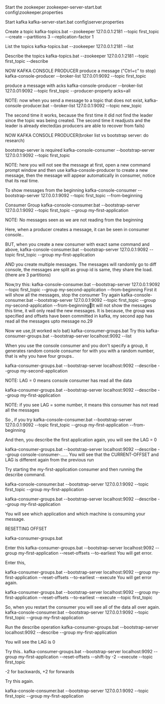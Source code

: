 Start the zookeeper
zookeeper-server-start.bat config\zookeeper.properties

Start kafka
kafka-server-start.bat config\server.properties

Create a topic
kafka-topics.bat --zookeeper 127.0.0.1:2181 --topic first_topic --create --partitions 3 --replication-factor 1

List the topics
kafka-topics.bat --zookeeper 127.0.0.1:2181 --list

Describe the topics
kafka-topics.bat --zookeeper 127.0.0.1:2181 --topic first_topic --describe

NOW KAFKA CONSOLE PRODUCER
produce a message  ("Ctrl+c" to stop)
kafka-console-producer --broker-list 127.0.01:9092 --topic first_topic

produce a message with acks
kafka-console-producer --broker-list 127.0.01:9092 --topic first_topic --producer-property acks=all

NOTE: now when you send a message to a topic that does not exist,
kafka-console-producer.bat --broker-list 127.0.0.1:9092 --topic new_topic



The second time it works, because the first time it did not find the leader since the topic was being created. The second time it readjusts and the leader is already elected(as producers are able to recover from fails)

NOW KAFKA CONSOLE PRODUCER(broker list vs bootstrap server: do research)

bootstrap-server is required
kafka-console-consumer --bootstrap-server 127.0.0.1:9092 --topic first_topic

NOTE: here you will not see the message at first, open a new command prompt window and then use kafka-console-producer to create a new message, then the message will appear automatically in consumer, notice that its real time.

To show messages from the beginning
kafka-console-consumer --bootstrap-server 127.0.0.1:9092 --topic first_topic --from-beginning

Consumer Group
kafka-console-consumer.bat --bootstrap-server 127.0.0.1:9092 --topic first_topic --group my-first-application

NOTE: No messages seen as we are not reading from the beginning

Here, when a producer creates a message, it can be seen in consumer console..

BUT, when you create a new consumer with exact same command and above,
kafka-console-consumer.bat --bootstrap-server 127.0.0.1:9092 --topic first_topic --group my-first-application

AND you create multiple messages. The messages will randomly go to diff console, the messages are split as group id is same, they share the load.(there are 3 partitions)

Now,try this:
kafka-console-consumer.bat --bootstrap-server 127.0.0.1:9092 --topic first_topic --group my-second-application --from-beginning
First it will show all the messages, stop the consumer
Try again
kafka-console-consumer.bat --bootstrap-server 127.0.0.1:9092 --topic first_topic --group my-second-application --from-beginningIt will not show the messages this time, it will only read the new messages.
It is because, the group was specified and offsets have been committed in kafka, my second app has read all the messages upto message no.29

Now we use,(it worked w/o bat)
kafka-consumer-groups.bat
Try this
kafka-consumer-groups.bat --bootstrap-server localhost:9092 --list

When you use the console consumer and you don't specify a group, it generates random console consumer for with you with a random number, that is why you have four groups..

kafka-consumer-groups.bat --bootstrap-server localhost:9092 --describe --group my-second-application

NOTE: LAG = 0 means console consumer has read all the data

kafka-consumer-groups.bat --bootstrap-server localhost:9092 --describe --group my-first-application

NOTE: if you see LAG = some number, it means this consumer has not read all the messages

So , if you try 
kafka-console-consumer.bat --bootstrap-server 127.0.0.1:9092 --topic first_topic --group my-first-application --from-beginning

And then, you describe the first application again, you will see the LAG = 0

kafka-consumer-groups.bat --bootstrap-server localhost:9092 --describe --group console-consumer-……
You will see that the CURRENT-OFFSET and LAG is different again from the previous run

Try starting the my-first-application consumer and then running the describe command.

kafka-console-consumer.bat --bootstrap-server 127.0.0.1:9092 --topic first_topic --group my-first-application

kafka-consumer-groups.bat --bootstrap-server localhost:9092 --describe --group my-first-application

You will see which application and which machine is consuming your message.

RESETTING OFFSET

kafka-consumer-groups.bat



Enter this
kafka-consumer-groups.bat --bootstrap-server localhost:9092 --group my-first-application --reset-offsets --to-earliest
You will get error.

Enter this,

kafka-consumer-groups.bat --bootstrap-server localhost:9092 --group my-first-application --reset-offsets --to-earliest --execute
You will get error again.

kafka-consumer-groups.bat --bootstrap-server localhost:9092 --group my-first-application --reset-offsets --to-earliest --execute --topic first_topic

So, when you restart the consumer you will see all of the data all over again.
kafka-console-consumer.bat --bootstrap-server 127.0.0.1:9092 --topic first_topic --group my-first-application

Run the describe operation
kafka-consumer-groups.bat --bootstrap-server localhost:9092 --describe --group my-first-application

You will see the LAG is 0

Try this..
kafka-consumer-groups.bat --bootstrap-server localhost:9092 --group my-first-application --reset-offsets --shift-by -2 --execute --topic first_topic               

-2 for backwards, +2 for forwards

Try this again.

kafka-console-consumer.bat --bootstrap-server 127.0.0.1:9092 --topic first_topic --group my-first-application
